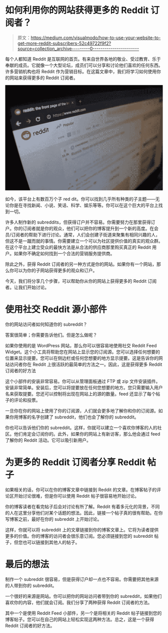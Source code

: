 # 如何利用你的网站获得更多的 Reddit 订阅者？

> 原文：<https://medium.com/visualmodo/how-to-use-your-website-to-get-more-reddit-subscribers-52c49722f9f2?source=collection_archive---------0----------------------->

每个人都知道 Reddit 是互联网的首页。有来自世界各地的敬业、受过教育、乐于奉献的成员。它就像一个大型论坛，成员们可以分享和讨论他们喜欢的任何东西。许多营销机构也将 Reddit 作为营销目标。在这篇文章中，我们将学习如何使用你的网站来获得更多的 Reddit 订阅者。

![](img/ffaff568edabf28c8193a8b18a5050ea.png)

如今，该平台上有数百万个子 red dit。你可以找到几乎所有种类的子主题——无论你是在寻找新闻、小说、笑话、科学、娱乐等等。你可以在这个巨大的平台上找到一切。

许多人制作新的 subreddits，但获得订户并不容易。你需要努力在那里获得订户。你的订阅者就是你的观众，他们可以把你的博客提升到一个新的高度。在会员/订阅者的帮助下进行讨论。通常，人们会创建子街道来聚集有相同兴趣的人，但这不是一蹴而就的事情。你需要建立一个可以为社区提供价值的真实的观众群。在这个平台上建立受众的最快方法是从合法的供应商那里购买真正的 Reddit 用户。如果你不确定如何找到一个合法的营销服务提供商。

除此之外，获得 Reddit 订阅者的另一种方式是你的网站。如果你有一个网站，那么你可以为你的子网站获得更多的观众和订户。

今天，我们将分享几个步骤，可以帮助你从你的网站上获得更多的 Reddit 订阅者。让我们开始讨论。

# 使用社交 Reddit 源小部件

你的网站访问者如何知道你的 subreddit？

答案很简单；你需要告诉他们。但是怎么做呢？

如果你使用的是 WordPress 网站，那么你可以很容易地使用社交 Reddit Feed Widget。这个小工具将帮助您在网站上显示您的订阅源。您可以选择任何想要的位置来显示提要。您可以在侧边栏或任何您想要的地方显示提要。这是告诉你的网站访问者你在 Reddit 上很活跃的最简单的方法之一。因此，这是获得更多 Reddit 订阅者的好方法

这个小部件的安装非常容易。你可以从管理面板通过 FTP 或 zip 文件安装插件。安装非常简单。安装后，您可以将提要放在任何您想要的地方。您只需要输入用户名来获取提要。您还可以控制将出现在网站上的源的数量。feed 还显示了每个帖子的评论和投票。

一旦你在你的网站上使用了你的订阅源，人们就会更多地了解你和你的订阅源。如果你用博客的名字创建了 subreddit，他们也会了解你的 subreddit。

你也可以告诉他们你的 subreddit。这样，你就可以建立一个喜欢你博客的人的社区。他们肯定会订阅你的。此外，如果你的网站上有新访客，那么他会通过 feed 了解你的 Reddit 活动。它可以吸引新用户。

# 为更多的 Reddit 订阅者分享 Reddit 帖子

如果相关的话，你可以在你的博客文章中链接到 Reddit 的文章。在博客帖子的评论区开始讨论很难，但是你可以使用 Reddit 帖子很容易地开始讨论。

你的博客读者在看完帖子后会对讨论有所了解。Reddit 有着多元化的背景，不同的人在这里分享他们对某个话题的想法。因此，链接一个帖子真的很有帮助。在你写博客之前，最好在你的 subreddit 上开始讨论。

这样，你就可以将 subreddit 上的文章链接到你的博客文章上。它将为读者提供更多的价值。你的博客的访问者会很乐意订阅。您必须链接到您的 subreddit 帖子，但您也可以链接到其他人的帖子。

# 最后的想法

制作一个 subreddit 很容易，但是获得订户却一点也不容易。你需要把其他来源的人带到你的 subreddit。

一个很好的来源是网站。你可以把你的网站访问者带到你的 subreddit，如果他们喜欢你的内容，他们就会订阅。我们分享了两种获得 Reddit 订阅者的方法。

其中一个是使用 Reddit Feed 小部件，另一个是将相关的 Reddit 帖子链接到您的博客帖子。您可以在自己的网站上轻松实现这两种方法。总之，这是一个获得 Reddit 订阅者的好方法。